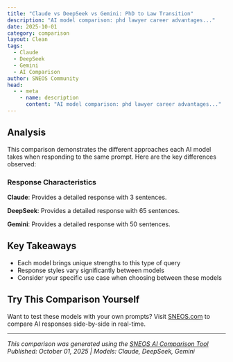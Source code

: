 ```yaml
---
title: "Claude vs DeepSeek vs Gemini: PhD to Law Transition"
description: "AI model comparison: phd lawyer career advantages..."
date: 2025-10-01
category: comparison
layout: Clean
tags:
  - Claude
  - DeepSeek
  - Gemini
  - AI Comparison
author: SNEOS Community
head:
  - - meta
    - name: description
      content: "AI model comparison: phd lawyer career advantages..."
---
```


<ChatComparison
  title="Claude vs DeepSeek vs Gemini: PhD to Law Transition"
  prompt="phd lawyer career advantages"
  :responses='{
    "Claude": "# PhD Lawyer Career Advantages\n\nHaving both a PhD and law degree (JD) creates unique career opportunities across multiple sectors:\n\n## **Academic \u0026 Research Careers**\n- **Law school professor** positions (PhD often required/preferred)\n- **Research institute** leadership roles\n- **Think tank** senior positions\n- Higher starting salaries and faster tenure track in academia\n- Grant writing and research funding advantages\n\n## **Specialized Legal Practice**\n- **Intellectual property law** (especially patent law with STEM PhD)\n- **Healthcare/biotech law** (with relevant PhD background)\n- **Environmental law** (with science PhD)\n- **Technology law** (with computer science/engineering PhD)\n- Command premium billing rates due to specialized expertise\n\n## **Government \u0026 Policy**\n- **Federal agency** positions (FDA, EPA, DOE, etc.)\n- **Congressional staff** or **legislative drafting** roles\n- **Judicial clerkships** (particularly competitive positions)\n- **International organizations** (UN, World Bank, etc.)\n\n## **Corporate \u0026 Consulting**\n- **C-suite positions** in relevant industries\n- **Management consulting** with specialized knowledge\n- **Corporate strategy** roles\n- **Regulatory affairs** leadership\n- Higher compensation potential due to dual expertise\n\n## **Competitive Advantages**\n- **Analytical rigor** from PhD research training\n- **Writing and communication** skills from both programs\n- **Subject matter expertise** that few lawyers possess\n- **Problem-solving methodology** from academic research\n- **Network expansion** across academic and legal communities\n\n## **Considerations**\n- Significant time investment (7-10\u002B years total)\n- High educational costs\n- May be overqualified for some positions\n- Need to clearly articulate value proposition to employers\n\nThe combination is particularly powerful in fields requiring both deep technical knowledge and legal expertise.",
    "DeepSeek": "Of course. A PhD combined with a JD (Juris Doctor) is a rare and powerful combination that opens doors to elite, specialized, and highly influential career paths. It\u0027s not for everyone, but for those with the right interests, the advantages are substantial.\n\nHere is a detailed breakdown of the career advantages of being a \u0022PhD Lawyer,\u0022 categorized by career track.\n\n### Core Intellectual \u0026 Skill-Based Advantages\n\nBefore looking at specific jobs, it\u0027s important to understand the foundational strengths this combination builds:\n\n1.  **Deep, Dual-Domain Expertise:** You don\u0027t just understand the law *about* a field (e.g., biotechnology, economics, artificial intelligence); you understand the field itself from the inside. This allows you to anticipate problems, craft more nuanced arguments, and communicate effectively with top experts.\n2.  **Superior Research and Analytical Skills:** A PhD is the pinnacle of original research. You learn to deconstruct complex problems, identify underlying assumptions, and build a rigorous, evidence-based argument. This is directly transferable to complex litigation, appellate brief writing, and policy development.\n3.  **Enhanced Credibility and Authority:** The title \u0022Dr.\u0022 and a PhD from a reputable institution immediately confer a high level of credibility. In court, before a regulatory body, or in a boardroom, your opinions on technical matters carry significantly more weight than those of a non-PhD.\n4.  **Advanced Writing and Communication Skills:** PhDs are trained to write for highly specialized, critical audiences. This translates into an exceptional ability to draft precise legal documents, scholarly articles, and explain complex topics clearly to judges and juries.\n\n---\n\n### Career Path Advantages\n\n#### 1. Academia: The Most Natural Fit\nThis is the primary destination for many PhD/JDs.\n\n*   **Law School Professor:** This is the gold standard. You are qualified to teach both the core curriculum and highly specialized seminars in your field of expertise (e.g., Law \u0026 Neuroscience, Patent Law \u0026 Biotechnology, International Economic Law). The PhD dramatically strengthens your tenure-track candidacy.\n*   **Interdisciplinary Professor/Scholar:** You can hold a joint appointment in a Law School and another department (e.g., a Medical School, Business School, Philosophy Department, or Engineering School).\n*   **Advantage:** Intellectual freedom, tenure, the ability to shape future law and policy through scholarship, and a high level of prestige.\n\n#### 2. Elite Legal Practice: The High-Income Path\nIn the private sector, your unique skills are highly valued by clients with technically complex problems.\n\n*   **Specialized Litigator:** You are the ideal lawyer for patent litigation (especially in pharma, biotech, or complex engineering), securities fraud cases requiring deep financial modeling, or environmental law cases involving complex climate science.\n*   **Appellate Attorney:** Your research and analytical skills are perfect for drafting the sophisticated legal arguments required at the appellate and Supreme Court levels.\n*   **Transactional Attorney:** In fields like mergers \u0026 acquisitions for tech companies, or structuring complex financial instruments, your deep understanding of the industry is a major asset.\n*   **Advantage:** Command a significant premium in salary (\u0022PhD bonus\u0022 at top firms), faster partnership track in a niche area, and work on the most challenging and high-stakes cases.\n\n#### 3. Government and Public Policy: The Influential Path\nYour expertise allows you to help shape the law itself.\n\n*   **Regulatory Agencies:** Be a top official or senior counsel at agencies like the **FDA** (if you have a life sciences PhD), **EPA** (environmental science), **SEC** (economics/finance), **USPTO** (any technical field), or **FTC** (economics).\n*   **Policy Advisor/Analyst:** Work for legislative bodies (e.g., Congressional committees, the Government Accountability Office) to draft legislation, analyze the impact of proposed laws, and provide expert testimony.\n*   **Judicial Clerk:** A PhD makes you an exceptionally strong candidate for clerkships, especially with appellate judges and the Supreme Court, where cases often involve complex interdisciplinary questions.\n*   **Advantage:** Direct impact on public policy, high-level government leadership opportunities, and a unique role at the intersection of science, law, and governance.\n\n#### 4. Industry and Consulting: The Strategic Path\nCorporations and consultancies need in-house experts who can navigate legal and regulatory landscapes.\n\n*   **In-House Counsel:** Go beyond basic legal advice to become a strategic partner to the R\u0026D, product development, and C-suite teams, especially in tech, pharmaceutical, and energy companies.\n*   **Management Consultant:** Advise top firms (like McKinsey, BCG) or specialized boutiques on topics like risk management, regulatory strategy, and intellectual property policy.\n*   **Chief Compliance/Privacy Officer:** Design and oversee complex compliance programs in heavily regulated industries like finance and healthcare.\n*   **Advantage:** A seat at the strategic decision-making table, often with better work-life balance than a law firm, and deep immersion in a single industry.\n\n---\n\n### Important Considerations and Potential Disadvantages\n\nIt\u0027s crucial to have a balanced view.\n\n*   **The Investment is Immense:**\n    *   **Time:** JD (3 years) \u002B PhD (5-7 years on average) = **8-10 years** of postgraduate education.\n    *   **Cost:** Law school can be enormously expensive, and while many PhDs are funded, the opportunity cost of forgoing a full-time salary for a decade is staggering.\n    *   **Mental Toll:** The sequential or simultaneous pursuit of two of the most demanding graduate degrees is intellectually and emotionally draining.\n\n*   **It Can Be \u0022Overkill\u0022:** For many standard legal careers (e.g., general practice, family law, criminal prosecution), a PhD offers little to no direct advantage and is not a worthwhile investment.\n\n*   **The \u0022Ivory Tower\u0022 Risk:** If you spend too long in academia, you may be perceived as lacking practical, real-world legal experience, which could be a slight handicap when transitioning to a firm or corporate role.\n\n*   **Finding the Right Fit:** The key is to find roles where **both** degrees are actively leveraged. The value is in the synergy, not just in having two separate credentials.\n\n### Conclusion\n\nA PhD combined with a law degree is a **powerful differentiator** that creates a \u0022category of one.\u0022 It is not a path for those seeking a straightforward legal career. However, for the intellectually curious individual who wants to operate at the very highest levels of legal theory, complex litigation, public policy, or academic scholarship, the advantages are profound. It provides a unique form of credibility, a deep analytical toolkit, and access to a rarefied set of elite careers that are simply unavailable to those with only one of the degrees.",
    "Gemini": "A PhD in law, combined with a law degree (JD or equivalent), offers a distinct set of advantages for legal careers. While not a common path, it can significantly enhance career prospects in specific areas. Here\u0027s a breakdown of those advantages:\n\n**1. Academic Career:**\n\n*   **Research \u0026 Publication:** A PhD is *essential* for pursuing a career as a law professor. It demonstrates research skills, subject matter expertise, and the ability to produce original scholarship. Law schools highly value candidates with a proven track record of publishing in peer-reviewed journals and presenting at academic conferences.\n*   **Teaching Opportunities:** A PhD qualifies you to teach advanced courses and seminars in your area of specialization.\n*   **Prestige \u0026 Credibility:** A doctorate lends significant prestige and credibility within the academic community, making you a more competitive candidate for faculty positions and tenure.\n\n**2. Legal Research \u0026 Policy Analysis:**\n\n*   **In-Depth Expertise:** The intensive research required for a PhD provides deep knowledge in a specific area of law, making you an invaluable resource for legal research and policy analysis.\n*   **Research Skills:** You develop advanced research methodologies, data analysis skills, and the ability to synthesize complex information \u2013 all crucial for policy work.\n*   **Government \u0026 Think Tanks:** PhD lawyers are well-suited for roles in government agencies (e.g., regulatory bodies, legislative committees) and think tanks, where they can contribute to policy development and analysis.\n*   **International Organizations:** Organizations like the UN, World Bank, and WTO often seek experts with PhDs to conduct research and advise on international legal issues.\n\n**3. Specialist Legal Practice:**\n\n*   **Niche Expertise:** In highly specialized fields (e.g., constitutional law, intellectual property, international law), a PhD can set you apart. You become a go-to expert for complex legal problems.\n*   **Expert Witness:** A PhD enhances credibility as an expert witness in legal cases that require in-depth knowledge of a particular legal theory or issue.\n*   **Complex Litigation:** Large law firms may value PhDs for their ability to analyze intricate legal issues and develop sophisticated legal strategies in complex litigation.\n*   **Consulting:** PhD lawyers can provide specialized legal and regulatory consulting services to businesses and organizations.\n\n**4. Career Advancement in Existing Roles:**\n\n*   **Enhanced Analytical Skills:** The rigor of PhD research sharpens critical thinking, analytical skills, and problem-solving abilities, benefiting lawyers in any field.\n*   **Increased Earning Potential:**  While not guaranteed, a PhD *can* lead to higher earning potential in certain roles, particularly in academia, specialized legal practice, and consulting.\n*   **Leadership Opportunities:**  A PhD can open doors to leadership positions in legal organizations and government agencies.\n*   **Intellectual Stimulation \u0026 Personal Fulfillment:** For those passionate about legal scholarship, a PhD provides intellectual stimulation and personal fulfillment that may be lacking in more traditional legal careers.\n\n**5. Interdisciplinary Roles:**\n\n*   **Bridge Between Law and Other Disciplines:** A PhD allows you to integrate legal expertise with knowledge from another discipline (e.g., economics, political science, sociology), opening doors to interdisciplinary research and practice.\n*   **Regulatory Compliance:**  PhD lawyers are valuable in industries where legal and regulatory compliance requires understanding of complex scientific or technological issues (e.g., pharmaceuticals, environmental regulation).\n\n**Important Considerations \u0026 Drawbacks:**\n\n*   **Time \u0026 Cost:**  A PhD is a significant investment of time and money (typically 3-5 years or more *after* a JD).\n*   **Opportunity Cost:**  During the PhD program, you\u0027re foregoing the income and career progression you would have had if you\u0027d gone directly into legal practice.\n*   **Competitive Job Market:**  The academic job market for law professors is highly competitive. Having a PhD doesn\u0027t guarantee a faculty position.\n*   **Practical Skills:** A PhD is heavily focused on research and theory. It doesn\u0027t necessarily develop the practical skills needed for everyday legal practice (e.g., client management, courtroom advocacy).\n*   **Overqualification:**  In some legal settings, a PhD may be seen as overqualification, particularly for entry-level positions in traditional legal practice.\n*   **Not a Replacement for a JD:** You still need a law degree (JD or equivalent) to practice law in most jurisdictions.  The PhD *supplements* the legal training, it doesn\u0027t replace it.\n\n**In summary:**\n\nA PhD in law is a powerful credential for certain career paths, particularly in academia, legal research, and specialized legal practice. However, it\u0027s a significant investment that should be carefully considered based on your career goals and priorities. If your aim is to be a practicing lawyer in a general area, the time and expense of a PhD may not be justified. But if you are driven by research, passionate about a particular legal area, and aspire to a career in academia or specialized legal roles, a PhD can be a highly rewarding and career-enhancing experience.\n"
  }'
  published-date="22:14"
/>

## Analysis

This comparison demonstrates the different approaches each AI model takes when responding to the same prompt. Here are the key differences observed:

### Response Characteristics

**Claude**: Provides a detailed response with 3 sentences. 

**DeepSeek**: Provides a detailed response with 65 sentences. 

**Gemini**: Provides a detailed response with 50 sentences. 

## Key Takeaways

- Each model brings unique strengths to this type of query
- Response styles vary significantly between models
- Consider your specific use case when choosing between these models

## Try This Comparison Yourself

Want to test these models with your own prompts? Visit [SNEOS.com](https://sneos.com) to compare AI responses side-by-side in real-time.

---

*This comparison was generated using the [SNEOS AI Comparison Tool](https://sneos.com)*
*Published: October 01, 2025 | Models: Claude, DeepSeek, Gemini*
